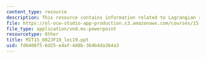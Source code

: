 ```yaml
---
content_type: resource
description: This resource contains information related to Lagrangian relaxation 1.
file: https://ol-ocw-studio-app-production.s3.amazonaws.com/courses/15-082j-network-optimization-fall-2010/fd6408f56d25e4af4d8b364b4da3b4a3_MIT15_082JF10_lec19.ppt
file_type: application/vnd.ms-powerpoint
resourcetype: Other
title: MIT15_082JF10_lec19.ppt
uid: fd6408f5-6d25-e4af-4d8b-364b4da3b4a3
---
```

